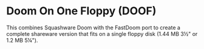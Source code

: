 # Doom On One Floppy (DOOF)

This combines Squashware Doom with the FastDoom port to create a complete
shareware version that fits on a single floppy disk (1.44 MB 3½" or
1.2 MB 5¼").

